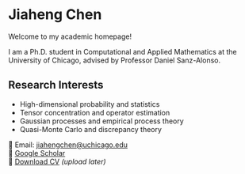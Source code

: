 # Jiaheng Chen

Welcome to my academic homepage!

I am a Ph.D. student in Computational and Applied Mathematics at the University of Chicago, advised by Professor Daniel Sanz-Alonso.

## Research Interests
- High-dimensional probability and statistics  
- Tensor concentration and operator estimation  
- Gaussian processes and empirical process theory  
- Quasi-Monte Carlo and discrepancy theory

📧 Email: jiahengchen@uchicago.edu  
🔗 [Google Scholar](https://scholar.google.com)  
📄 [Download CV](#) *(upload later)*
